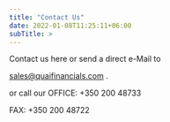 ```yaml
---
title: "Contact Us"
date: 2022-01-08T11:25:11+06:00
subTitle: >
---
```


Contact us here or send a direct e-Mail to

[sales@quaifinancials.com](mailto:sales@quaifinancials.com) .

or call our OFFICE: +350 200 48733

FAX: +350 200 48722
